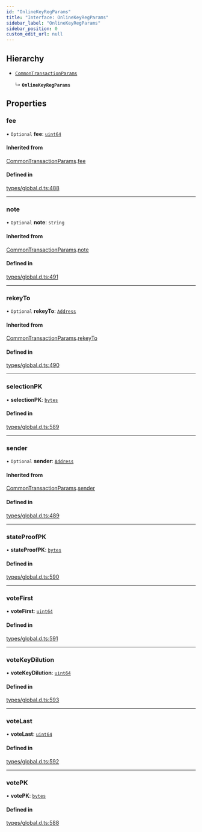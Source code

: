 ```yaml
---
id: "OnlineKeyRegParams"
title: "Interface: OnlineKeyRegParams"
sidebar_label: "OnlineKeyRegParams"
sidebar_position: 0
custom_edit_url: null
---
```


## Hierarchy

- [`CommonTransactionParams`](CommonTransactionParams.md)

  ↳ **`OnlineKeyRegParams`**

## Properties

### fee

• `Optional` **fee**: [`uint64`](../modules.md#uint64)

#### Inherited from

[CommonTransactionParams](CommonTransactionParams.md).[fee](CommonTransactionParams.md#fee)

#### Defined in

[types/global.d.ts:488](https://github.com/algorand-devrel/tealscript/blob/19d5bb7/types/global.d.ts#L488)

___

### note

• `Optional` **note**: `string`

#### Inherited from

[CommonTransactionParams](CommonTransactionParams.md).[note](CommonTransactionParams.md#note)

#### Defined in

[types/global.d.ts:491](https://github.com/algorand-devrel/tealscript/blob/19d5bb7/types/global.d.ts#L491)

___

### rekeyTo

• `Optional` **rekeyTo**: [`Address`](../classes/Address.md)

#### Inherited from

[CommonTransactionParams](CommonTransactionParams.md).[rekeyTo](CommonTransactionParams.md#rekeyto)

#### Defined in

[types/global.d.ts:490](https://github.com/algorand-devrel/tealscript/blob/19d5bb7/types/global.d.ts#L490)

___

### selectionPK

• **selectionPK**: [`bytes`](../modules.md#bytes)

#### Defined in

[types/global.d.ts:589](https://github.com/algorand-devrel/tealscript/blob/19d5bb7/types/global.d.ts#L589)

___

### sender

• `Optional` **sender**: [`Address`](../classes/Address.md)

#### Inherited from

[CommonTransactionParams](CommonTransactionParams.md).[sender](CommonTransactionParams.md#sender)

#### Defined in

[types/global.d.ts:489](https://github.com/algorand-devrel/tealscript/blob/19d5bb7/types/global.d.ts#L489)

___

### stateProofPK

• **stateProofPK**: [`bytes`](../modules.md#bytes)

#### Defined in

[types/global.d.ts:590](https://github.com/algorand-devrel/tealscript/blob/19d5bb7/types/global.d.ts#L590)

___

### voteFirst

• **voteFirst**: [`uint64`](../modules.md#uint64)

#### Defined in

[types/global.d.ts:591](https://github.com/algorand-devrel/tealscript/blob/19d5bb7/types/global.d.ts#L591)

___

### voteKeyDilution

• **voteKeyDilution**: [`uint64`](../modules.md#uint64)

#### Defined in

[types/global.d.ts:593](https://github.com/algorand-devrel/tealscript/blob/19d5bb7/types/global.d.ts#L593)

___

### voteLast

• **voteLast**: [`uint64`](../modules.md#uint64)

#### Defined in

[types/global.d.ts:592](https://github.com/algorand-devrel/tealscript/blob/19d5bb7/types/global.d.ts#L592)

___

### votePK

• **votePK**: [`bytes`](../modules.md#bytes)

#### Defined in

[types/global.d.ts:588](https://github.com/algorand-devrel/tealscript/blob/19d5bb7/types/global.d.ts#L588)

